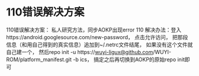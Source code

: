 110错误解决方案
=========

110错误解决方案：
私人研究方法，同步AOKP出现error 110 
解决办法：登入https://android.googlesource.com/new-password，
点击允许访问， 
把那段信息（<userName>和<password>用自己得到的真实信息）追加到~/.netrc文件结尾，
如果没有这个文件就自己建一个，
然后repo init -u https://wuyi-ligux@github.com/WUYI-ROM/platform_manifest.git -b ics，
搞定之后再切换到AOKP的原始repo init即可